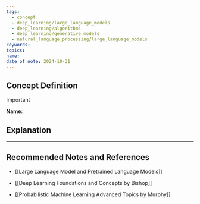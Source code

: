 ```yaml
---
tags:
  - concept
  - deep_learning/large_language_models
  - deep_learning/algorithms
  - deep_learning/generative_models
  - natural_language_processing/large_language_models
keywords: 
topics: 
name: 
date of note: 2024-10-31
---
```


## Concept Definition

>[!important]
>**Name**: 



## Explanation





-----------
##  Recommended Notes and References


- [[Large Language Model and Pretrained Language Models]]


- [[Deep Learning Foundations and Concepts by Bishop]]
- [[Probabilistic Machine Learning Advanced Topics by Murphy]]
